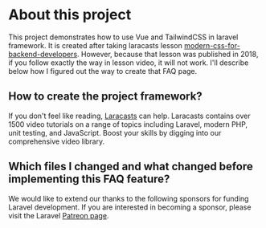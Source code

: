 # About this project

This project demonstrates how to use Vue and TailwindCSS in laravel framework. It is created after taking laracasts lesson [modern-css-for-backend-developers](https://laracasts.com/series/modern-css-for-backend-developers/episodes/7?autoplay=true). However, because that lesson was published in 2018, if you follow exactly the way in lesson video, it will not work. I'll describe below how I figured out the way to create that FAQ page.

## How to create the project framework?

If you don't feel like reading, [Laracasts](https://laracasts.com) can help. Laracasts contains over 1500 video tutorials on a range of topics including Laravel, modern PHP, unit testing, and JavaScript. Boost your skills by digging into our comprehensive video library.

## Which files I changed and what changed before implementing this FAQ feature?

We would like to extend our thanks to the following sponsors for funding Laravel development. If you are interested in becoming a sponsor, please visit the Laravel [Patreon page](https://patreon.com/taylorotwell).
